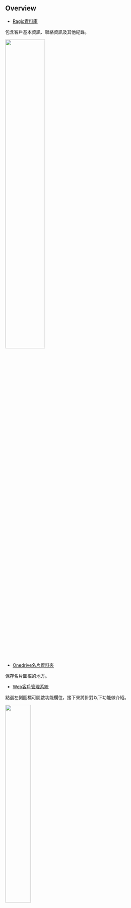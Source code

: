 ## Overview
- [Ragic資料庫](https://ap12.ragic.com/cancerfree/home/5?PAGEID=0PR)
包含客戶基本資訊、聯絡資訊及其他紀錄。
<img src= "https://hackmd.io/_uploads/Bko44vgs0.png" width="50%">

- [Onedrive名片資料夾](https://cancerfree-my.sharepoint.com/:f:/g/personal/davie_dai_cancerfree_io/EhJP0fgrhopOnbUzKte0_3AB6w7OYnitadbKo2LRp2OmIA?e=iPH72w)
保存名片圖檔的地方。

- [Web客戶管理系統](https://34.80.216.43/)
點選左側圖標可開啟功能欄位，接下來將針對以下功能做介紹。
<img src= "https://hackmd.io/_uploads/HkV_cUgi0.png" width="40%">